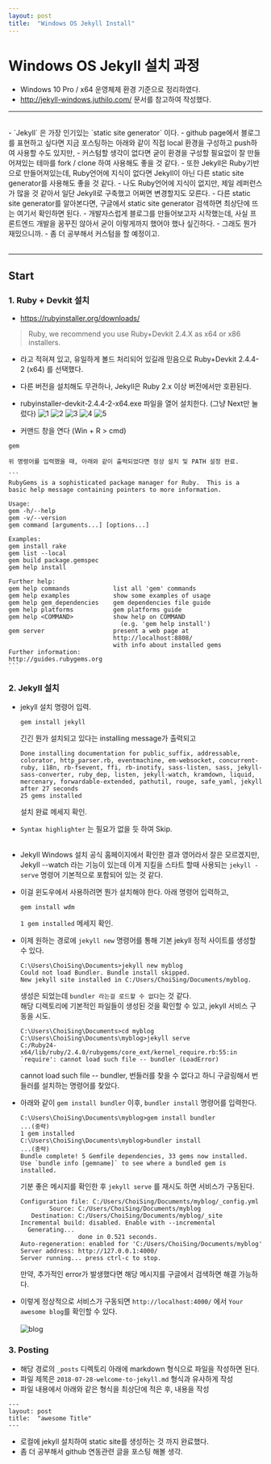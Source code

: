```yaml
---
layout: post
title:  "Windows OS Jekyll Install"
---
```



# Windows OS Jekyll 설치 과정
- Windows 10 Pro / x64 운영체제 환경 기준으로 정리하였다.
- <http://jekyll-windows.juthilo.com/> 문서를 참고하여 작성했다.

***

<br>
- `Jekyll` 은 가장 인기있는 `static site generator` 이다.
- github page에서 블로그를 표현하고 싶다면 지금 포스팅하는 아래와 같이 직접 local 환경을 구성하고 push하여 사용할 수도 있지만,
- 커스텀할 생각이 없다면 굳이 환경을 구성할 필요없이 잘 만들어져있는 테마를 fork / clone 하여 사용해도 좋을 것 같다.
- 또한 Jekyll은 Ruby기반으로 만들어져있는데, Ruby언어에 지식이 없다면 Jekyll이 아닌 다른 static site generator를 사용해도 좋을 것 같다.
	- 나도 Ruby언어에 지식이 없지만, 제일 레퍼런스가 많을 것 같아서 일단 Jekyll로 구축했고 어쩌면 변경할지도 모른다.
	- 다른 static site generator를 알아본다면, 구글에서 static site generator 검색하면 최상단에 뜨는 <https://www.staticgen.com/> 여기서 확인하면 된다.
- 개발자스럽게 블로그를 만들어보고자 시작했는데, 사실 프론트엔드 개발을 꿈꾸진 않아서 굳이 이렇게까지 했어야 했나 싶긴하다.
	- 그래도 뭔가 재밌으니까.
	- 좀 더 공부해서 커스텀을 할 예정이고. <br><br>


***

## Start

### 1. Ruby + Devkit 설치

- <https://rubyinstaller.org/downloads/>
> Ruby, we recommend you use Ruby+Devkit 2.4.X as x64 or x86 installers. 
- 라고 적혀져 있고, 유일하게 볼드 처리되어 있길래 믿음으로 Ruby+Devkit 2.4.4-2 (x64) 를 선택했다.
- 다른 버전을 설치해도 무관하나, Jekyll은 Ruby 2.x 이상 버전에서만 호환된다.

- rubyinstaller-devkit-2.4.4-2-x64.exe 파일을 열어 설치한다. (그냥 Next만 눌렀다)
	![1](https://github.com/Oraindrop/oraindrop.github.io/blob/master/_img/installRuby1.png?raw=true)
	![2](https://github.com/Oraindrop/oraindrop.github.io/blob/master/_img/installRuby2.png?raw=true)
	![3](https://github.com/Oraindrop/oraindrop.github.io/blob/master/_img/installRuby3.png?raw=true)
	![4](https://github.com/Oraindrop/oraindrop.github.io/blob/master/_img/installRuby4.png?raw=true)
	![5](https://github.com/Oraindrop/oraindrop.github.io/blob/master/_img/installRuby5.png?raw=true)	
	
- 커맨드 창을 연다 (Win + R > cmd)
```
gem
```

	위 명령어를 입력했을 때, 아래와 같이 출력되었다면 정상 설치 및 PATH 설정 완료.

	```
	RubyGems is a sophisticated package manager for Ruby.  This is a
	basic help message containing pointers to more information.

	Usage:
	gem -h/--help
	gem -v/--version
	gem command [arguments...] [options...]

	Examples:
	gem install rake
	gem list --local
	gem build package.gemspec
	gem help install

	Further help:
	gem help commands            list all 'gem' commands
	gem help examples            show some examples of usage
	gem help gem_dependencies    gem dependencies file guide
	gem help platforms           gem platforms guide
	gem help <COMMAND>           show help on COMMAND
								   (e.g. 'gem help install')
	gem server                   present a web page at
								 http://localhost:8808/
								 with info about installed gems
	Further information:
	http://guides.rubygems.org
	```

### 2. Jekyll 설치
	
- jekyll 설치 명령어 입력.

	```
	gem install jekyll
	```

	긴긴 뭔가 설치되고 있다는 installing message가 출력되고

	```		
	Done installing documentation for public_suffix, addressable, colorator, http_parser.rb, eventmachine, em-websocket, concurrent-ruby, i18n, rb-fsevent, ffi, rb-inotify, sass-listen, sass, jekyll-sass-converter, ruby_dep, listen, jekyll-watch, kramdown, liquid, mercenary, forwardable-extended, pathutil, rouge, safe_yaml, jekyll after 27 seconds
	25 gems installed
	```

	설치 완료 메세지 확인.
	
- `Syntax highlighter` 는 필요가 없을 듯 하여 Skip. <br><br>

- Jekyll Windows 설치 공식 홈페이지에서 확인한 결과 영어라서 잘은 모르겠지만, Jekyll --watch 라는 기능이 있는데 이게 지킬을 스타트 할때 사용되는 `jekyll -serve` 명령어 기본적으로 포함되어 있는 것 같다.
- 이걸 윈도우에서 사용하려면 뭔가 설치해야 한다. 아래 명령어 입력하고, 

	```
	gem install wdm
	```

	`1 gem installed` 메세지 확인.

- 이제 원하는 경로에 `jekyll new` 명령어를 통해 기본 jekyll 정적 사이트를 생성할 수 있다.

	```
	C:\Users\ChoiSing\Documents>jekyll new myblog
	Could not load Bundler. Bundle install skipped.
	New jekyll site installed in C:/Users/ChoiSing/Documents/myblog.
	```

	생성은 되었는데 `bundler 라는걸 로드할 수 없다`는 것 같다.	
	해당 디렉토리에 기본적인 파일들이 생성된 것을 확인할 수 있고, jekyll 서비스 구동을 시도.

	```
	C:\Users\ChoiSing\Documents>cd myblog
	C:\Users\ChoiSing\Documents\myblog>jekyll serve
	C:/Ruby24-x64/lib/ruby/2.4.0/rubygems/core_ext/kernel_require.rb:55:in `require': cannot load such file -- bundler (LoadError)
	```
	cannot load such file -- bundler, 번들러를 찾을 수 없다고 하니 구글링해서 번들러를 설치하는 명령어를 찾았다.

- 아래와 같이 `gem install bundler` 이후, `bundler install` 명령어를 입력한다.
	
	```
	C:\Users\ChoiSing\Documents\myblog>gem install bundler
	...(중략)
	1 gem installed
	C:\Users\ChoiSing\Documents\myblog>bundler install
	...(중략)
	Bundle complete! 5 Gemfile dependencies, 33 gems now installed.
	Use `bundle info [gemname]` to see where a bundled gem is installed.
	```

	기분 좋은 메시지를 확인한 후 `jekyll serve` 를 재시도 하면 서비스가 구동된다.

	```
	Configuration file: C:/Users/ChoiSing/Documents/myblog/_config.yml
			Source: C:/Users/ChoiSing/Documents/myblog
	   Destination: C:/Users/ChoiSing/Documents/myblog/_site
	Incremental build: disabled. Enable with --incremental
	  Generating...
					done in 0.521 seconds.
	Auto-regeneration: enabled for 'C:/Users/ChoiSing/Documents/myblog'
	Server address: http://127.0.0.1:4000/
	Server running... press ctrl-c to stop.
	```
	
	만약, 추가적인 error가 발생했다면 해당 메시지를 구글에서 검색하면 해결 가능하다.
	
- 이렇게 정상적으로 서비스가 구동되면 `http://localhost:4000/` 에서 `Your awesome blog`를 확인할 수 있다. <br><br>
	![blog](https://github.com/Oraindrop/oraindrop.github.io/blob/master/_img/jekyll_local.png?raw=true)

### 3. Posting	

- 해당 경로의 `_posts` 디렉토리 아래에 markdown 형식으로 파일을 작성하면 된다.
- 파일 제목은 `2018-07-28-welcome-to-jekyll.md` 형식과 유사하게 작성
- 파일 내용에서 아래와 같은 형식을 최상단에 적은 후, 내용을 작성

```
---
layout: post
title:  "awesome Title"
---
```	

- 로컬에 jekyll 설치하여 static site를 생성하는 것 까지 완료했다.
- 좀 더 공부해서 github 연동관련 글을 포스팅 해볼 생각.
	
